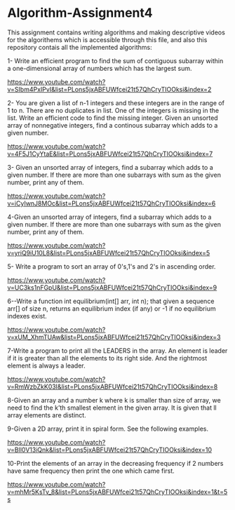 # Algorithm-Assignment4

This assignment contains writing algorithms and making descriptive videos for the algorithems which is accessible through this file,
and also this repository contais all the implemented algorithms:


1- Write an efficient program to find the sum of contiguous subarray within a one-dimensional array of numbers which has the largest sum.

https://www.youtube.com/watch?v=SIbm4PxIPvI&list=PLons5jxABFUWfcei21t57QhCryTIOOksi&index=2
 

2- You are given a list of n-1 integers and these integers are in the range of 1 to n. There are no duplicates in list. One of the integers is missing in the list. Write an efficient code to find the missing integer.
Given an unsorted array of nonnegative integers, find a continous subarray which adds to a given number.
 
https://www.youtube.com/watch?v=4F5J1CyYtaE&list=PLons5jxABFUWfcei21t57QhCryTIOOksi&index=7
 

3- Given an unsorted array of integers, find a subarray which adds to a given number. If there are more than one subarrays with sum as the given number, print any of them.

https://www.youtube.com/watch?v=iCyIwnJ8MOc&list=PLons5jxABFUWfcei21t57QhCryTIOOksi&index=6

4-Given an unsorted array of integers, find a subarray which adds to a given number. If there are more than one subarrays with sum as the given number, print any of them.

https://www.youtube.com/watch?v=yriQ9iU10L8&list=PLons5jxABFUWfcei21t57QhCryTIOOksi&index=5

5- Write a program to sort an array of 0's,1's and 2's in ascending order.

https://www.youtube.com/watch?v=UC3ks1nFGpU&list=PLons5jxABFUWfcei21t57QhCryTIOOksi&index=9

6--Write a function int equilibrium(int[] arr, int n); that given a sequence arr[] of size n, returns an equilibrium index (if any) or -1 if no equilibrium indexes exist.

https://www.youtube.com/watch?v=xUM_XhmTUAw&list=PLons5jxABFUWfcei21t57QhCryTIOOksi&index=3
 

7-Write a program to print all the LEADERS in the array. An element is leader if it is greater than all the elements to its right side. And the rightmost element is always a leader. 

https://www.youtube.com/watch?v=RmWzbZkK03I&list=PLons5jxABFUWfcei21t57QhCryTIOOksi&index=8


8-Given an array and a number k where k is smaller than size of array, we need to find the k’th smallest element in the given array. It is given that ll array elements are distinct.
 


9-Given a 2D array, print it in spiral form. See the following examples.

https://www.youtube.com/watch?v=Bll0V13iQnk&list=PLons5jxABFUWfcei21t57QhCryTIOOksi&index=10

10-Print the elements of an array in the decreasing frequency if 2 numbers have same frequency then print the one which came first.
 
https://www.youtube.com/watch?v=mhMr5KsTv_8&list=PLons5jxABFUWfcei21t57QhCryTIOOksi&index=1&t=5s
